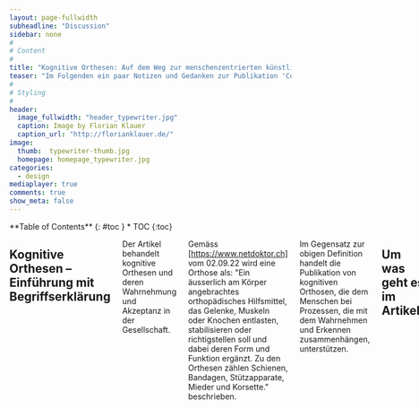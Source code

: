 ```yaml
---
layout: page-fullwidth
subheadline: "Discussion"
sidebar: none
#
# Content
#
title: "Kognitive Orthesen: Auf dem Weg zur menschenzentrierten künstlichen Intelligenz"
teaser: "Im Folgenden ein paar Notizen und Gedanken zur Publikation 'Cognitive Orthoses - Toward Human-Centered AI' von Kenneth M. Ford, Patrick J. Hayes, Clark Glymour, James Allen im AI Magazine, Winter 2015, Seiten 5-8, 2015."
#
# Styling
#
header:
  image_fullwidth: "header_typewriter.jpg"
  caption: Image by Florian Klauer
  caption_url: "http://florianklauer.de/"
image:
  thumb:  typewriter-thumb.jpg
  homepage: homepage_typewriter.jpg
categories:
  - design
mediaplayer: true
comments: true
show_meta: false
---
```


<div class="row">
<div class="medium-4 medium-push-8 columns" markdown="1">
<div class="panel radius" markdown="1">
**Table of Contents**
{: #toc }
*  TOC
{:toc}
</div>
</div><!-- /.medium-4.columns -->

<div class="medium-8 medium-pull-4 columns" markdown="1">

## Kognitive Orthesen – Einführung mit Begriffserklärung
Der Artikel behandelt kognitive Orthesen und deren Wahrnehmung und Akzeptanz in der Gesellschaft.

Gemäss [https://www.netdoktor.ch] vom 02.09.22 wird eine Orthose als: "Ein äusserlich am Körper angebrachtes orthopädisches Hilfsmittel, das Gelenke, Muskeln oder Knochen entlasten, stabilisieren oder richtigstellen soll und dabei deren Form und Funktion ergänzt. Zu den Orthesen zählen Schienen, Bandagen, Stützapparate, Mieder und Korsette." beschrieben.

Im Gegensatz zur obigen Definition handelt die Publikation von kognitiven Orthosen, die dem Menschen bei Prozessen, die mit dem Wahrnehmen und Erkennen zusammenhängen, unterstützen.
## Um was geht es im Artikel?
Der Artikel setzt sich einerseits kurz mit der Auseinandersetzung und Akzeptanz in der Gesellschaft von Technologien im Allgemeine und mit der künstlichen Intelligenz im Speziellen auseinander. Zusätzlich wird der Unterschied zwischen der Imitation von biologischen Systemen, z.B. Vögel, und der Imitation von Prozessen von biologischen Systemen, dem Fliegen, im Zusammenhang mit der Entwicklung von Technologien erläutert. Darauf folgt die Überleitung in die kognitive Orthese und der Erläuterung, welche Rolle die angewendete künstliche Intelligenz dabei spielen soll und kann.

## Von bekannten zu unbekannten Orthosen
Der Artikel plädiert für die Akzeptanz von künstlichen Intelligenzen. Anstatt diese als Rivalen unserer selbst zu betrachten, sollen wir deren Fähigkeiten nutzen, unsere Fähigkeiten zu erweitern, ja diese sogar als Teammitglieder betrachten.
Diesem kann ich einerseits recht geben, andererseits muss ich dieser Forderung wiedersprechen.

Ja, wir sollten keine Angst vor kognitiven Orthosen haben. Wir nutzen diese ja schon lange, wenn auch in etwas anderen Daseinsformen und Erscheinungen, z.B. Meditation, Drogen, Notizblätter, Bücher, Taschenrechner, Computer. Doch die Nutzung, die Anwendung und die Akzeptanz wurden hier, über längere Perioden hinweg immer wieder revidiert und reglementiert bis ein gewisser gemeinsamer Konsens über deren Gebrauch und Umgang mit diesen entstanden ist. Ängste und Abneigungen entstanden jeweils aus meist irrationalen Überlegungen heraus, wie auch bei der künstlichen Intelligenz zu betrachten ist, Ängste zum Beispiel über den Verlust der Willens- und Handelsfreiheit, den Verlust Macht über sich selbst oder andere auszuführen oder selbst einer nicht kontrollierbaren Macht ausgeliefert zu sein (z.B. Heavy Metall Musik mit satanischen Botschaften). Widersprechen muss ich diesen Forderungen, falls die Menschenrechte (siehe [https://www.humanrights.ch/de/ipf/grundlagen/rechtsquellen-instrumente/aemr/]) des Menschen beeinträchtigt werden.

Inwiefern wir künstlichen Intelligenzen, falls diese dann als Teammitglieder eine Funktion erhalten sollen, Rechte zugestehen wollen, muss noch ausdiskutiert werden. Ich selber tendieren dazu, ihnen diese eher zu-, als abzusprechen. Dies auch vor allem auch darum, um die persönliche Würde des Menschen aufrechtzuerhalten, indem man ihm, dem Menschen, einen Spiegel vorsetzt und ihn darüber reflektieren lässt, wie er mit nicht menschlichen Entitäten, seien diese jetzt je nach Definition intelligent oder nicht, seien es menschen- und tierähnliche Gegenstände oder nicht menschliche Organismen umgeht.

## Reaktionen auf eine mögliche künstliche Intelligenz
Um sich damit auseinanderzusetzen, wie mit Entitäten (Gegenstände, Organismen) umgegangen wird oder umgegangen werden kann und was man von den interagierenden Menschen und über sich während der Reflektion lernen kann, folgt ein hier ein Video. Ich möchte dabei ganz klar darstellen, dass es sich bei dem Ausstellungsgegenstand – Ist die Wortwahl hier gerechtfertigt? – genauso gut um einen Teddybären oder um einen Hamster gehandelt haben könnte. Nur wären wohl hier die Reaktionen, wohl aus Gewohnheit gegenüber dem "altbekannten" Teddybären oder dem wohlbekannten Hamster nicht so offen und kreativ experimentell ausgefallen.

Sind alle Handlungen und Fragen an Ameca, den humanoiden Roboter, erlaubt? Ist es in Ordnung in Gegenwart von Ameca über anstatt mit ihm zu sprechen, Witze zu machen, anzüglich zu sein? Eure Meinung dazu interessiert mich.


## Congress visitors interacting with Ameca

<video style="width: 560px; height: 315px; left: 0px; top: 0px;" tabindex="-1" class="video-stream html5-main-video" webkit-playsinline="" playsinline="" controlslist="nodownload" src="blob:https:///www.youtube.com/embed/hgwQmQ_k8K0"></video>

href="#" data-reveal-10=" VideoModal">(<img sre-"http://ablarer.github.io/feeling-responsive/images/start-video-feeling=responsive=302x182.1eg"alt=""width="302" height="182"></a>

## B-Ju - »Philly Run«

<audio src="http://archive.org/download/music_from_all_around_the_world/13._music_from_all_around_the_world_-_b-ju_-_philly_run.mp3" type="audio/mp3" controls="controls"></audio>

## Fragen und Antworten
Zurück zum Eingangs erwähnten Artikel. Der Artikel plädiert für Anerkennung von kognitiven Orthosen. Dazu müssen sicher noch ein paar Fragen beantwortet werden:

1. Wie kann dieses Ziel erreicht werden?

2. Sind alle kognitiven Orthosen erwünscht bzw. erstrebenswert?

3. Wie gehen wir mit kognitiven Orthosen um (Stichworte: Rechte, Pflichten, Verantwortung)?

Hier ein paar kurz gefasste Antworten meinerseits:

Zu 1.
  + Ich denke, dieses Ziel kann durch offene Kommunikation und Demonstrationen von Anwendungen, zumindest teilweise, erreicht werden.

Zu 2.
  + Diese Antwort ist abhängig von individuellen und staatlichen Vorstellungen, Meinungen, Traditionen, Glaubensrichtungen und persönlicher Biografie. Ich selber bin eher ein Befürworter, habe aber ganz klar meine Grenzen, die wohl aber erst bei konkreten Beispielen und bei persönlicher Konfrontation zu tage treten und Konsequenzen tragen werden.

Zu 3.
  + Hier ist die öffentliche informierte Meinungsbildung gefordert, die wohl am meisten von offener Kommunikation und Demonstrationen von Anwendungen profitieren kann.

## Zusammenfassung
Alles in allem empfinde ich den Artikel interessant. Er hat mir vor allem eines klargemacht, dass man über künstliche Intelligenz reden sollte und dieser, im Interesse aller daran Beteiligter und Betroffenen, keine Elfenbeinturm-Disziplin sein darf. Was den nun jetzt künstliche Intelligenz ist, ob es die überhaupt gibt (siehe meinen letzten Blogeintrag) und wie diese in Erscheinung treten kann bleibt noch zu erörtern.

</div><!-- /.medium-8.columns -->
</div><!-- /.row -->